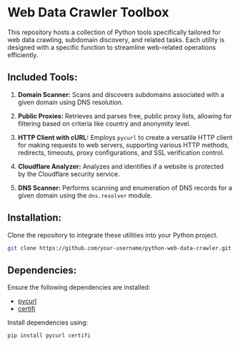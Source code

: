 # Web Data Crawler Toolbox

This repository hosts a collection of Python tools specifically tailored for web data crawling, subdomain discovery, and related tasks. Each utility is designed with a specific function to streamline web-related operations efficiently.

## Included Tools:

1. **Domain Scanner:** Scans and discovers subdomains associated with a given domain using DNS resolution.

2. **Public Proxies:** Retrieves and parses free, public proxy lists, allowing for filtering based on criteria like country and anonymity level.

3. **HTTP Client with cURL:** Employs `pycurl` to create a versatile HTTP client for making requests to web servers, supporting various HTTP methods, redirects, timeouts, proxy configurations, and SSL verification control.

4. **Cloudflare Analyzer:** Analyzes and identifies if a website is protected by the Cloudflare security service.

5. **DNS Scanner:** Performs scanning and enumeration of DNS records for a given domain using the `dns.resolver` module.

## Installation:

Clone the repository to integrate these utilities into your Python project.

```bash
git clone https://github.com/your-username/python-web-data-crawler.git 
```

## Dependencies:

Ensure the following dependencies are installed:

- [pycurl](http://pycurl.io/)
- [certifi](https://pypi.org/project/certifi/)

Install dependencies using:

```bash
pip install pycurl certifi
```
